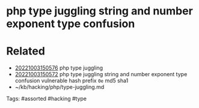 # php type juggling string and number exponent type confusion

# Related
- [20221003150576](/zet/20221003150576/README.md) php type juggling
- [20221003150572](/zet/20221003150572/README.md) php type juggling string and number exponent type confusion vulnerable hash prefix `0e` md5 sha1
- ~/kb/hacking/php/type-juggling.md

Tags:
    #assorted #hacking #type
